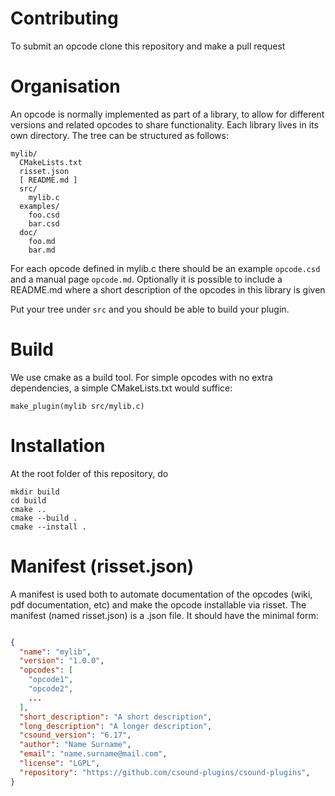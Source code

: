 # Contributing

To submit an opcode clone this repository and make a pull request

# Organisation

An opcode is normally implemented as part of a library, to allow for different
versions and related opcodes to share functionality.
Each library lives in its own directory.
The tree can be structured as follows:


    mylib/
      CMakeLists.txt
      risset.json
      [ README.md ]
      src/
        mylib.c
      examples/
        foo.csd
        bar.csd
      doc/
        foo.md
        bar.md
        

For each opcode defined in mylib.c there should be an example `opcode.csd` 
and a manual page `opcode.md`. Optionally it is possible to include a README.md
where a short description of the opcodes in this library is given 

Put your tree under `src` and you should be able to build your plugin.

# Build

We use cmake as a build tool. For simple opcodes with no extra dependencies, 
a simple CMakeLists.txt would suffice:

    make_plugin(mylib src/mylib.c)


# Installation

At the root folder of this repository, do


    mkdir build
    cd build
    cmake ..
	cmake --build .
	cmake --install .
    


# Manifest (risset.json)

A manifest is used both to automate documentation of the opcodes (wiki, pdf documentation, etc)
and make the opcode installable via risset. The manifest (named risset.json) is a .json file. 
It should have the minimal form: 


```json

{
  "name": "mylib",
  "version": "1.0.0",
  "opcodes": [
    "opcode1",
    "opcode2",
    ...
  ],
  "short_description": "A short description",
  "long_description": "A longer description",
  "csound_version": "6.17",
  "author": "Name Surname",
  "email": "name.surname@mail.com",
  "license": "LGPL",
  "repository": "https://github.com/csound-plugins/csound-plugins",
}
     
```   
